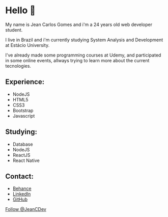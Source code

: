 <h1> Hello 👋</h1>
<p> My name is Jean Carlos Gomes and i'm a 24 years old web developer student. </p>
<p> I live in Brazil and i'm currently studying System Analysis and Development at Estácio University. </p>
<p> I've already made some programming courses at Udemy, and participated in some online events, allways trying to learn more about the current tecnologies. </p>


 <h2>Experience:</h2>
  <ul>
    <li>NodeJS </li>
    <li>HTML5</li>
    <li>CSS3</li>
    <li>Bootstrap</li>
    <li>Javascript</li>
  </ul>



 <h2>Studying:</h2>
  <ul>
    <li>Database </li>
    <li>NodeJS</li>
    <li>ReactJS</li>
    <li>React Native</li>
  </ul>

<h2>Contact:</h2>
<ul>
  <li><a href="https://www.behance.net/JeanCDev" class="button">Behance</a></li>
  <li><a href="https://www.linkedin.com/in/jean-c-gomes-design/">LinkedIn</a></li>
  <li><a href="https://github.com/JeanCDev/JeanCDev/">GitHub</a></li>
</ul>

<!-- Place this tag where you want the button to render. -->
<a class="github-button" href="https://github.com/JeanCDev" data-color-scheme="no-preference: dark; light: light; dark: dark;" data-size="large" aria-label="Follow @JeanCDev on GitHub">Follow @JeanCDev</a>

<!--
**JeanCDev/JeanCDev** is a ✨ _special_ ✨ repository because its `README.md` (this file) appears on your GitHub profile.

Here are some ideas to get you started:

- 🔭 I’m currently working on ...
- 🌱 I’m currently learning ...
- 👯 I’m looking to collaborate on ...
- 🤔 I’m looking for help with ...
- 💬 Ask me about ...
- 📫 How to reach me: ...
- 😄 Pronouns: ...
- ⚡ Fun fact: ...
-->
